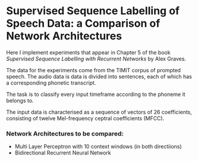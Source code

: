 # Supervised Sequence Labelling of Speech Data: a Comparison of Network Architectures
Here I implement experiments that appear in Chapter 5 of the book *Supervised Sequence Labelling with Recurrent Networks* by Alex Graves.

The data for the experiments come from the TIMIT corpus of prompted speech. The audio data is data is divided into sentences, each of which has a corresponding phonetic transcript.

The task is to classify every input timeframe according to the phoneme it belongs to.

The input data is characterised as a sequence of vectors of 26 coefficients, consisting of twelve Mel-frequency ceptral coefficients (MFCC).

### Network Architectures to be compared:
- Multi Layer Perceptron with 10 context windows (in both directiions)
- Bidirectional Recurrent Neural Network
